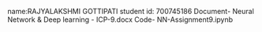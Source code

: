 name:RAJYALAKSHMI GOTTIPATI student id: 700745186 Document- Neural Network & Deep learning - ICP-9.docx  Code- NN-Assignment9.ipynb

